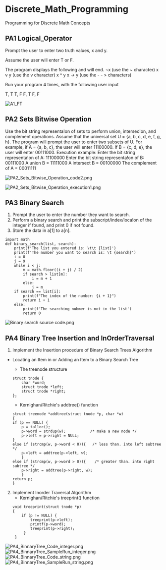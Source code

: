 # Discrete_Math_Programming
Programming for Discrete Math Concepts

## PA1 Logical_Operator 

Prompt the user to enter two truth values, x and y.

Assume the user will enter T or F.

The program displays the following and will end.
¬x                (use the ~ character)
x v y            (use the v character)
x ^ y
x → y           (use the - - > characters)

Run your program 4 times, with the following user input

T, T
T, F
F, T
F, F

![A1_FT](https://github.com/CelineWW/Discrete_Math_Programming/blob/main/PA1_Logical_Operator/A1_FT.png)

## PA2 Sets Bitwise Operation
Use the bit string representa!on of sets to perform union, intersec!on, and complement operations.
Assume that the universal set U = {a, b, c, d, e, f, g, h}.
The program will prompt the user to enter two subsets of U. For example, if A = {a, b, c}, the user will enter 11100000.
If B = {c, d, e}, the user will enter 00111000.
Execution example:
Enter the bit string representa!on of A: 11100000 
Enter the bit string representa!on of B: 00111000
A union B = 11111000 
A intersect B = 00100000 
The complement of A = 00011111

![PA2_Sets_Bitwise_Operation_code2.png](https://github.com/CelineWW/Discrete_Math_Programming/blob/main/PA2_Sets_Bitwise_Operation/PA2_Sets_Bitwise_Operation_code2.png)

![PA2_Sets_Bitwise_Operation_execution1.png](https://github.com/CelineWW/Discrete_Math_Programming/blob/main/PA2_Sets_Bitwise_Operation/PA2_Sets_Bitwise_Operation_execution1.png)

## PA3 Binary Search
1. Prompt the user to enter the number they want to search.
2. Perform a binary search and print the subscript/index/loca!on of the integer if found, and print 0 if not found.
3. Store the data in a[1] to a[n].

```
import math
def binary_search(list, search):
    print(f'The list you entered is: \t\t {list}')
    print(f'The number you want to search is: \t {search}')
    i = 0
    j = 9 
    while i < j:
        m = math.floor((i + j) / 2)
        if search > list[m]:
            i = m + 1
        else:
            j = m
    if search == list[i]:  
        print(f"The index of the number: {i + 1}")
        return i + 1
    else:
        print(f'The searching nubmer is not in the list')
        return 0
```
![Binary search source code.png](https://github.com/CelineWW/Discrete_Math_Programming/blob/main/PA3_Binary_Search/Binary%20search%20source%20code.png)


## PA4 Binary Tree Insertion and InOrderTraversal
1. Implement the Insertion procedure of Binary Search Trees Algorithm 
  - Locating an Item in or Adding an Item to a Binary Search Tree

    -  The treenode structure 
    ```
    struct tnode {
        char *word;
        struct tnode *left;
        struct tnode *right;
    };
    ```

    - Kernighan/Ritchie's addtree() function
    ```
    struct treenode *addtree(struct tnode *p, char *w)
    {
    if (p == NULL) {
        p = talloc();
        p->word = strdup(w);           /* make a new node */
        p->left = p->right = NULL;
    }
    else if (strcmp(w, p->word < 0)){   /* less than. into left subtree */
        p->left = addtree(p->left, w);
        } 
    else if (strcmp(w, p->word > 0)){    /* greater than. into right subtree */
        p->right = addtree(p->right, w);
        } 
    return p; 
    }
    ```
2. Implement Inorder Traversal Algorithm
   - Kernighan/Ritchie's treeprint() function 
   ```
   void treeprint(struct tnode *p)
   {
       if (p != NULL) {
           treeprint(p->left);
           printf(p->word);
           treeprint(p->right);
        } 
    }
   ```
![PA4_BinnaryTree_Code_integer.png](https://github.com/CelineWW/Discrete_Math_Programming/blob/main/PA4_Binary_Search_Tree/PA4_BinnaryTree_Code_integer.png)
![PA4_BinnaryTree_SampleRun_integer.png](https://github.com/CelineWW/Discrete_Math_Programming/blob/main/PA4_Binary_Search_Tree/PA4_BinnaryTree_SampleRun_integer.png)
![PA4_BinnaryTree_Code_string.png](https://github.com/CelineWW/Discrete_Math_Programming/blob/main/PA4_Binary_Search_Tree/PA4_BinnaryTree_Code_string.png)
![PA4_BinnaryTree_SampleRun_string.png](https://github.com/CelineWW/Discrete_Math_Programming/blob/main/PA4_Binary_Search_Tree/PA4_BinnaryTree_SampleRun_string.png)